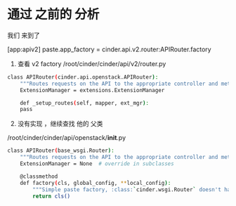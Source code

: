 # 通过 之前的 分析
我们 来到了 

[app:apiv2]
paste.app_factory = cinder.api.v2.router:APIRouter.factory

1. 查看 v2 factory
  /root/cinder/cinder/api/v2/router.py
```bash
class APIRouter(cinder.api.openstack.APIRouter):
    """Routes requests on the API to the appropriate controller and method."""
    ExtensionManager = extensions.ExtensionManager

    def _setup_routes(self, mapper, ext_mgr):
    pass
```
2. 没有实现 ，继续查找 他的 父类

/root/cinder/cinder/api/openstack/__init__.py
```bash
class APIRouter(base_wsgi.Router):
    """Routes requests on the API to the appropriate controller and method."""
    ExtensionManager = None  # override in subclasses

    @classmethod
    def factory(cls, global_config, **local_config):
        """Simple paste factory, :class:`cinder.wsgi.Router` doesn't have."""
        return cls()
```